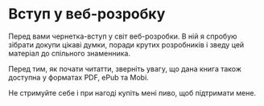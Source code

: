 Вступ у веб-розробку
=======

Перед вами чернетка-вступ у світ веб-розробки. В ній я спробую зібрати докупи цікаві думки, поради крутих розробників і зведу цей матеріал до спільного знаменника.

Перед тим, як почати читатти, зверніть увагу, що дана книга також доступна у форматах PDF, ePub та Mobi.                  

Не стримуйте себе і при нагоді купіть мені пиво, щоб підтримати мене.
